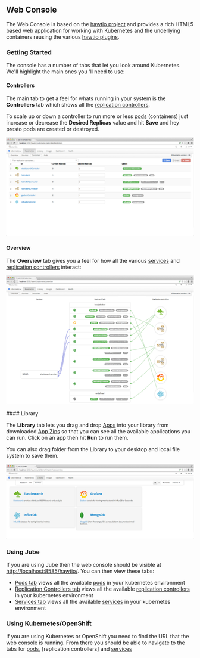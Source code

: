 ## Web Console

The Web Console is based on the [hawtio project](http://hawt.io/) and provides a rich HTML5 based web application for working with Kubernetes and the underlying containers reusing the various [hawtio plugins](http://hawt.io/plugins/index.html).

### Getting Started


The console has a number of tabs that let you look around Kubernetes. We'll highlight the main ones you 'll need to use:

#### Controllers

The main tab to get a feel for whats running in your system is the **Controllers** tab which shows all the [replication controllers](replicationControllers.html).

To scale up or down a controller to run more or less [pods](pods.html) (containers) just increase or decrease the **Desired Replicas** value and hit **Save** and hey presto pods are created or destroyed.

![controllers tab screenshot](images/controllers.png)

#### Overview

The **Overview** tab gives you a feel for how all the various [services](services.html) and  [replication controllers](replicationControllers.html) interact:

![overview tab screenshot](images/overview.png)

#### Library

The **Library** tab lets you drag and drop [Apps](apps.html) into your library from downloaded [App Zips](appzip.md) so that you can see all the available applications you can run. Click on an app then hit **Run** to run them.

You can also drag folder from the Library to your desktop and local file system to save them.

![library tab screenshot](images/library.png)

### Using Jube

If you are using Jube then the web console should be visible at [http://localhost:8585/hawtio/](http://localhost:8585/hawtio/). You can then view these tabs:

 * [Pods tab](http://localhost:8585/hawtio/kubernetes/pods) views all the available [pods](pods.html) in your kubernetes environment
 * [Replication Controllers tab](http://localhost:8585/hawtio/kubernetes/replicationControllers) views all the available [replication controllers](replicationControllers.html) in your kubernetes environment
 * [Services tab](http://localhost:8585/hawtio/kubernetes/services) views all the available [services](services.html) in your kubernetes environment

### Using Kubernetes/OpenShift

If you are using Kubernetes or OpenShift you need to find the URL that the web console is running. From there you should be able to navigate to the tabs for [pods](pods.html), [replication controllers] and [services](services.html)

